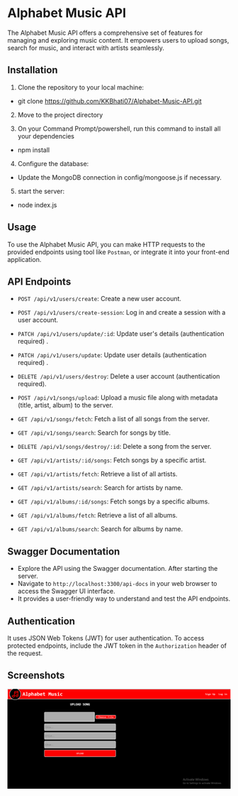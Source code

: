 # Alphabet Music API

The Alphabet Music API offers a comprehensive set of features for managing and exploring music content. It empowers users to upload songs, search for music, and interact with artists seamlessly.

## Installation

1. Clone the repository to your local machine:
- git clone https://github.com/KKBhati07/Alphabet-Music-API.git

2. Move to the project directory

3. On your Command Prompt/powershell, run this command to install all your dependencies
- npm install

4. Configure the database:
- Update the MongoDB connection in config/mongoose.js if necessary.

5. start the server:
- node index.js 

## Usage

To use the Alphabet Music API, you can make HTTP requests to the provided endpoints using tool like `Postman`, or integrate it into your front-end application.

## API Endpoints

- `POST /api/v1/users/create`: Create a new user account.
- `POST /api/v1/users/create-session`: Log in and create a session with a user account.
- `PATCH /api/v1/users/update/:id`: Update user's details (authentication required) .
- `PATCH /api/v1/users/update`: Update user details (authentication required) .
- `DELETE /api/v1/users/destroy`: Delete a user account (authentication required).

- `POST /api/v1/songs/upload`: Upload a music file along with metadata (title, artist, album) to the server.
- `GET /api/v1/songs/fetch`: Fetch a list of all songs from the server.
- `GET /api/v1/songs/search`: Search for songs by title.
- `DELETE /api/v1/songs/destroy/:id`: Delete a song from the server.

- `GET /api/v1/artists/:id/songs`: Fetch songs by a specific artist.
- `GET /api/v1/artists/fetch`: Retrieve a list of all artists.
- `GET /api/v1/artists/search`: Search for artists by name.

- `GET /api/v1/albums/:id/songs`: Fetch songs by a specific albums.
- `GET /api/v1/albums/fetch`: Retrieve a list of all albums.
- `GET /api/v1/albums/search`: Search for albums by name.

## Swagger Documentation

- Explore the API using the Swagger documentation. After starting the server.
- Navigate to `http://localhost:3300/api-docs` in your web browser to access the Swagger UI interface.
- It provides a user-friendly way to understand and test the API endpoints.

## Authentication

It uses JSON Web Tokens (JWT) for user authentication. To access protected endpoints, include the JWT token in the `Authorization` header of the request.

## Screenshots

![Alphabet-Music-API Screenshot](./assets/images/screenshots/1.png)

